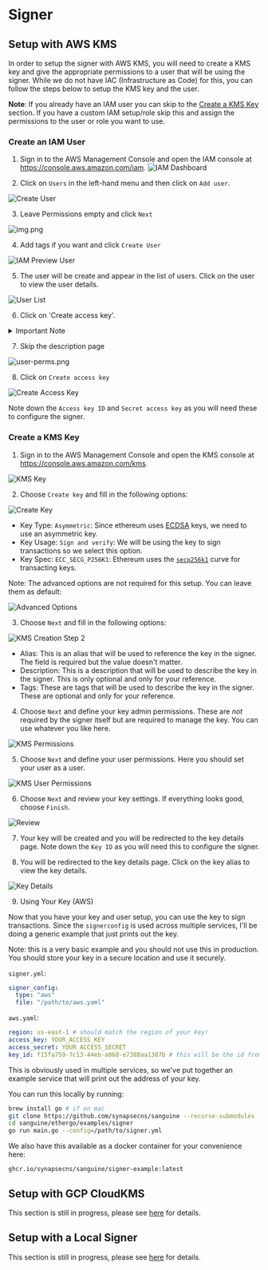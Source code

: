 # Signer

## Setup with AWS KMS

In order to setup the signer with AWS KMS, you will need to create a KMS key and give the appropriate permissions to a user that will be using the signer. While we do not have IAC (Infrastructure as Code) for this, you can follow the steps below to setup the KMS key and the user.

**Note**: If you already have an IAM user you can skip to the [Create a KMS Key](#create-a-kms-key) section. If you have a custom IAM setup/role skip this and assign the permissions to the user or role you want to use.

### Create an IAM User

1. Sign in to the AWS Management Console and open the IAM console at https://console.aws.amazon.com/iam.
![IAM Dashboard](img/iam-dash.png)

2. Click on `Users` in the left-hand menu and then click on `Add user`.

![Create User](img/kms-user.png)

3. Leave Permissions empty and click `Next`

![img.png](img/perms.png)

4. Add tags if you want and click `Create User`

![IAM Preview User](img/iam-preview-user.png)

5. The user will be create and appear in the list of users. Click on the user to view the user details.

![User List](img/user-list.png)

6. Click on 'Create access key'.

<details>
  <summary>Important Note</summary>
<p>
In the example above, we use access keys & secrets to authenticate the user. This is not recommended for production use. There are a lot of ways to authenticate users in AWS and the "Best Practices & alternatives" page below will tell you the best way to authenticate. Since we're only covering access key & secret, we'll ignore these other methods. The AWS documentation is very good and you can find more information on the best practices & alternatives [here](https://docs.aws.amazon.com/IAM/latest/UserGuide/best-practices.html).
</p>
</details>


7. Skip the description page

![user-perms.png](img/user-perms.png)

8. Click on `Create access key`

![Create Access Key](img/create-acces-key.png)

Note down the `Access key ID` and `Secret access key` as you will need these to configure the signer.

### Create a KMS Key
1. Sign in to the AWS Management Console and open the KMS console at https://console.aws.amazon.com/kms.

![KMS Key](img/kms-1.png)

2. Choose `Create key` and fill in the following options:

![Create Key](img/kms-2.png)

- Key Type: `Asymmetric`: Since ethereum uses [ECDSA](https://en.wikipedia.org/wiki/Elliptic_Curve_Digital_Signature_Algorithm) keys, we need to use an asymmetric key.
- Key Usage: `Sign and verify`: We will be using the key to sign transactions so we select this option.
- Key Spec: `ECC_SECG_P256K1`: Ethereum uses the [`secp256k1`](https://en.bitcoin.it/wiki/Secp256k1) curve for transacting keys.

Note: The advanced options are not required for this setup. You can leave them as default:

![Advanced Options](img/kms-advanced.png)

3. Choose `Next` and fill in the following options:

![KMS Creation Step 2](img/kms-labels.png)

- Alias: This is an alias that will be used to reference the key in the signer. The field is required but the value doesn't matter.
- Description: This is a description that will be used to describe the key in the signer. This is only optional and only for your reference.
- Tags: These are tags that will be used to describe the key in the signer. These are optional and only for your reference.

4. Choose `Next` and define your key admin permissions. These are *not* required by the signer itself but are required to manage the key. You can use whatever you like here.

![KMS Permissions](img/kms-permissons.png)

5. Choose `Next` and define your user permissions. Here you should set your user as a user.

![KMS User Permissions](img/kms-user-permissions.png)

6. Choose `Next` and review your key settings. If everything looks good, choose `Finish`.

![Review](img/review.png)

7. Your key will be created and you will be redirected to the key details page. Note down the `Key ID` as you will need this to configure the signer.

8. You will be redirected to the key details page. Click on the key alias to view the key details.

![Key Details](img/key-details.png)

9. Using Your Key (AWS)

Now that you have your key and user setup, you can use the key to sign transactions. Since the `signerconfig` is used across multiple services, I'll be doing a generic example that just prints out the key.

Note: this is a very basic example and you should not use this in production. You should store your key in a secure location and use it securely.


`signer.yml`:
```yaml
signer_config:
  type: "aws"
  file: "/path/to/aws.yaml"
```

`aws.yaml`:
```yaml
region: us-east-1 # should match the region of your key!
access_key: YOUR_ACCESS_KEY
access_secret: YOUR_ACCESS_SECRET
key_id: f15fa759-7c13-44eb-a868-e7388aa1387b # this will be the id from above.
```

This is obviously used in multiple services, so we've put together an example service that will print out the address of your key.

You can run this locally by running:

```bash
brew install go # if on mac
git clone https://github.com/synapsecns/sanguine --recurse-submodules
cd sanguine/ethergo/examples/signer
go run main.go --config=/path/to/signer.yml
```

We also have this available as a docker container for your convenience here:

`ghcr.io/synapsecns/sanguine/signer-example:latest`

## Setup with GCP CloudKMS

This section is still in progress, please see [here](https://pkg.go.dev/github.com/synapsecns/sanguine/ethergo@v0.9.0/signer/signer#section-readme) for details.

## Setup with a Local Signer

This section is still in progress, please see [here](https://pkg.go.dev/github.com/synapsecns/sanguine/ethergo@v0.9.0/signer/signer#section-readme) for details.
